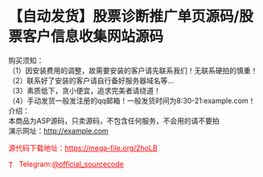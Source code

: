 # 【自动发货】股票诊断推广单页源码/股票客户信息收集网站源码

购买须知：<br>（1）因安装费用的调整，故需要安装的客户请先联系我们！无联系硬拍的慎重！<br>（2）联系好了安装的客户请自行备好服务器域名等...<br>（3）素质低下，贪小便宜，追求完美者请绕道！<br>（4）手动发货一般发注册的qq邮箱！一般发货时间为8:30-21:example.com！<br>介绍：<br>本商品为ASP源码，只卖源码，不包含任何服务，不会用的请不要拍<br>演示网址：http://example.com<br>


<p style="color: red;">源代码下载地址：<a href="https://mega-file.org/2hoLB" style="color: red;">https://mega-file.org/2hoLB</a></p><p style="color: red;"><img src="https://cdn-icons-png.flaticon.com/512/2111/2111646.png" alt="Telegram Icon" style="width: 16px; vertical-align: middle; margin-right: 5px;">Telegram:<a href="https://t.me/official_sourcecode" style="color: red;">@official_sourcecode</a></p>